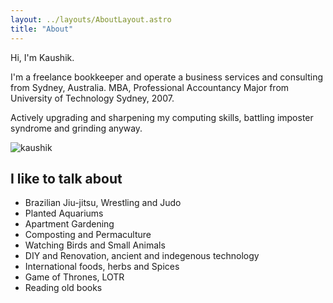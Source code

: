 ```yaml
---
layout: ../layouts/AboutLayout.astro
title: "About"
---
```


Hi, I'm Kaushik.

I'm a freelance bookkeeper and operate a business services and  consulting from Sydney, Australia. MBA, Professional Accountancy Major from University of Technology Sydney, 2007.

Actively upgrading and sharpening my computing skills, battling imposter syndrome and grinding anyway.

<div>
  <img src="/assets/kaushik.png" class="sm:w-1/2 mx-auto" alt="kaushik">
</div>

## I like to talk about

- Brazilian Jiu-jitsu, Wrestling and Judo
- Planted Aquariums
- Apartment Gardening
- Composting and Permaculture
- Watching Birds and Small Animals
- DIY and Renovation, ancient and indegenous technology
- International foods, herbs and Spices
- Game of Thrones, LOTR
- Reading old books
